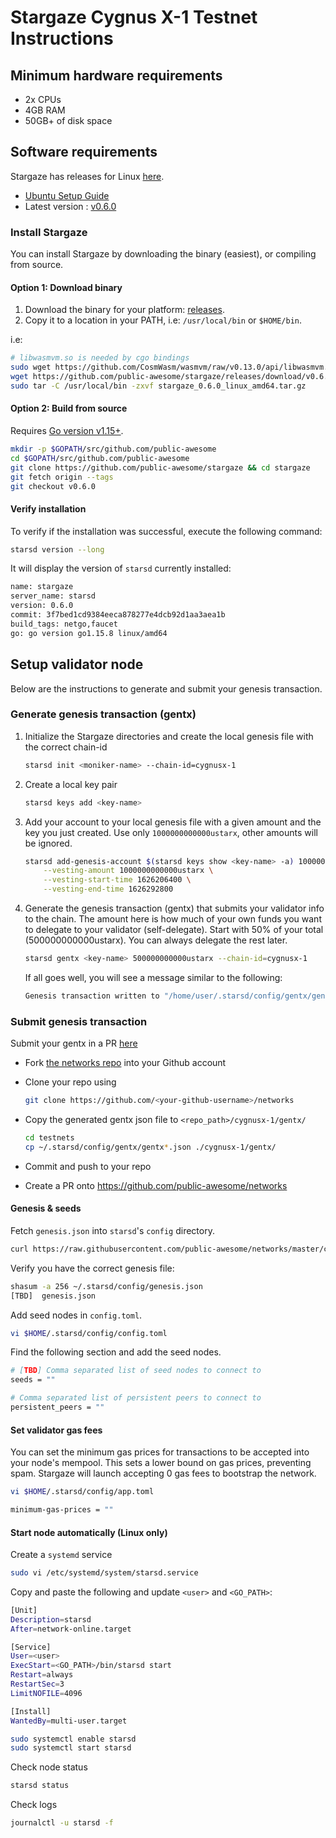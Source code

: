 # Stargaze Cygnus X-1 Testnet Instructions

## Minimum hardware requirements

- 2x CPUs
- 4GB RAM
- 50GB+ of disk space

## Software requirements

Stargaze has releases for Linux [here](https://github.com/public-awesome/stargaze/releases/tag/v0.6.0).

- [Ubuntu Setup Guide](./ubuntu.md)
- Latest version : [v0.6.0](https://github.com/public-awesome/stargaze/releases/tag/v0.6.0)

### Install Stargaze

You can install Stargaze by downloading the binary (easiest), or compiling from source.

#### Option 1: Download binary

1. Download the binary for your platform: [releases](https://github.com/public-awesome/stargaze/releases/tag/v0.6.0).
2. Copy it to a location in your PATH, i.e: `/usr/local/bin` or `$HOME/bin`.

i.e:

```sh
# libwasmvm.so is needed by cgo bindings
sudo wget https://github.com/CosmWasm/wasmvm/raw/v0.13.0/api/libwasmvm.so -O /lib/libwasmvm.so
wget https://github.com/public-awesome/stargaze/releases/download/v0.6.0/stargaze_0.6.0_linux_amd64.tar.gz
sudo tar -C /usr/local/bin -zxvf stargaze_0.6.0_linux_amd64.tar.gz
```

#### Option 2: Build from source

Requires [Go version v1.15+](https://golang.org/doc/install).

```sh
mkdir -p $GOPATH/src/github.com/public-awesome
cd $GOPATH/src/github.com/public-awesome
git clone https://github.com/public-awesome/stargaze && cd stargaze
git fetch origin --tags
git checkout v0.6.0
```

#### Verify installation

To verify if the installation was successful, execute the following command:

```sh
starsd version --long
```

It will display the version of `starsd` currently installed:

```sh
name: stargaze
server_name: starsd
version: 0.6.0
commit: 3f7bed1cd9384eeca878277e4dcb92d1aa3aea1b
build_tags: netgo,faucet
go: go version go1.15.8 linux/amd64
```

## Setup validator node

Below are the instructions to generate and submit your genesis transaction.

### Generate genesis transaction (gentx)

1. Initialize the Stargaze directories and create the local genesis file with the correct
   chain-id

   ```sh
   starsd init <moniker-name> --chain-id=cygnusx-1
   ```

2. Create a local key pair

   ```sh
   starsd keys add <key-name>
   ```

3. Add your account to your local genesis file with a given amount and the key you
   just created. Use only `1000000000000ustarx`, other amounts will be ignored.

    ```sh
    starsd add-genesis-account $(starsd keys show <key-name> -a) 1000000000000ustarx \
        --vesting-amount 1000000000000ustarx \
        --vesting-start-time 1626206400 \
        --vesting-end-time 1626292800
    ```

4. Generate the genesis transaction (gentx) that submits your validator info to the chain.
   The amount here is how much of your own funds you want to delegate to your validator (self-delegate).
   Start with 50% of your total (500000000000ustarx). You can always delegate the rest later.

   ```sh
   starsd gentx <key-name> 500000000000ustarx --chain-id=cygnusx-1
   ```

   If all goes well, you will see a message similar to the following:

   ```sh
   Genesis transaction written to "/home/user/.starsd/config/gentx/gentx-******.json"
   ```

### Submit genesis transaction

Submit your gentx in a PR [here](https://github.com/public-awesome/networks)

- Fork [the networks repo](https://github.com/public-awesome/networks) into your Github account

- Clone your repo using

  ```sh
  git clone https://github.com/<your-github-username>/networks
  ```

- Copy the generated gentx json file to `<repo_path>/cygnusx-1/gentx/`

  ```sh
  cd testnets
  cp ~/.starsd/config/gentx/gentx*.json ./cygnusx-1/gentx/
  ```

- Commit and push to your repo
- Create a PR onto https://github.com/public-awesome/networks

#### Genesis & seeds

Fetch `genesis.json` into `starsd`'s `config` directory.

```sh
curl https://raw.githubusercontent.com/public-awesome/networks/master/cygnusx-1/genesis.json > $HOME/.starsd/config/genesis.json
```

Verify you have the correct genesis file:

```sh
shasum -a 256 ~/.starsd/config/genesis.json
[TBD]  genesis.json
```

Add seed nodes in `config.toml`.

```sh
vi $HOME/.starsd/config/config.toml
```

Find the following section and add the seed nodes.

```sh
# [TBD] Comma separated list of seed nodes to connect to
seeds = ""
```

```sh
# Comma separated list of persistent peers to connect to
persistent_peers = ""
```

#### Set validator gas fees

You can set the minimum gas prices for transactions to be accepted into your node's mempool. This sets a lower bound on gas prices, preventing spam. Stargaze will launch accepting 0 gas fees to bootstrap the network.

```sh
vi $HOME/.starsd/config/app.toml
```

```sh
minimum-gas-prices = ""
```

#### Start node automatically (Linux only)

Create a `systemd` service

```sh
sudo vi /etc/systemd/system/starsd.service
```

Copy and paste the following and update `<user>` and `<GO_PATH>`:

```sh
[Unit]
Description=starsd
After=network-online.target

[Service]
User=<user>
ExecStart=<GO_PATH>/bin/starsd start
Restart=always
RestartSec=3
LimitNOFILE=4096

[Install]
WantedBy=multi-user.target
```

```sh
sudo systemctl enable starsd
sudo systemctl start starsd
```

Check node status

```sh
starsd status
```

Check logs

```sh
journalctl -u starsd -f
```
